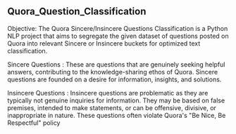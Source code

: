 ## Quora_Question_Classification

Objective:
The Quora Sincere/Insincere Questions Classification is a Python NLP project that aims to 
segregate the given dataset of questions posted on Quora into relevant Sincere or Insincere buckets 
for optimized text classification.

Sincere Questions : These are questions that are genuinely seeking helpful answers, contributing to 
the knowledge-sharing ethos of Quora. Sincere questions are founded on a desire for information, 
insights, and solutions.

Insincere Questions : Insincere questions are problematic as they are typically not genuine inquiries 
for information. They may be based on false premises, intended to make statements, or can be 
offensive, divisive, or inappropriate in nature. These questions often violate Quora's "Be Nice, Be 
Respectful" policy

